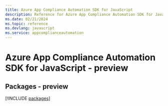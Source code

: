 ```yaml
---
title: Azure App Compliance Automation SDK for JavaScript
description: Reference for Azure App Compliance Automation SDK for JavaScript
ms.date: 02/21/2024
ms.topic: reference
ms.devlang: javascript
ms.service: appcomplianceautomation
---
```

# Azure App Compliance Automation SDK for JavaScript - preview
## Packages - preview
[!INCLUDE [packages](app-compliance-automation-index.md)]